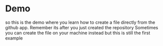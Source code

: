 # Demo
so this is the demo where you learn how to create a file directly from the github app. Remember its after you just created the repository
Sometimes you can create the file on your machine instead but this is still the first example
